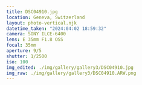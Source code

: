 ```yaml
---
title: DSC04910.jpg
location: Geneva, Switzerland
layout: photo-vertical.njk
datetime_taken: "2024:04:02 18:59:32"
camera: SONY ILCE-6400
lens: E 35mm F1.8 OSS
focal: 35mm
aperture: 9/5
shutter: 1/2500
iso: 100
img_edited: ./img/gallery/gallery3/DSC04910.jpg
img_raw: ./img/gallery/gallery3/DSC04910.ARW.png
---
```

